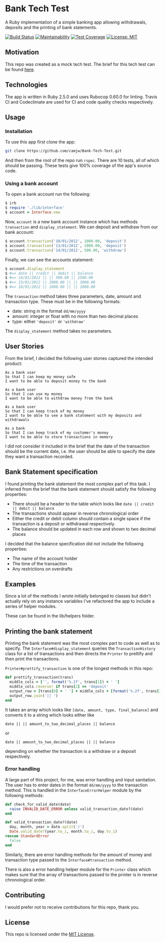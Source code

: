 # Bank Tech Test
A Ruby implementation of a simple banking app allowing withdrawals, deposits and the printing of bank statements.

[![Build Status](https://travis-ci.com/camjw/Bank-Tech-Test.svg?branch=master)](https://travis-ci.com/camjw/Bank-Tech-Test)
[![Maintainability](https://api.codeclimate.com/v1/badges/4ce38758cc63ae42e104/maintainability)](https://codeclimate.com/github/camjw/Bank-Tech-Test/maintainability)
[![Test Coverage](https://api.codeclimate.com/v1/badges/4ce38758cc63ae42e104/test_coverage)](https://codeclimate.com/github/camjw/Bank-Tech-Test/test_coverage)
[![License: MIT](https://img.shields.io/badge/License-MIT-yellow.svg)](https://opensource.org/licenses/MIT)

## Motivation
This repo was created as a mock tech test. The brief for this tech test can be found [here](https://github.com/makersacademy/course/blob/master/individual_challenges/bank_tech_test.md).

## Technologies

The app is written in Ruby 2.5.0 and uses Rubocop 0.60.0 for linting. Travis CI and Codeclimate are used for CI and code quality checks respectively.

## Usage

### Installation
To use this app first clone the app:
```sh
git clone https://github.com/camjw/Bank-Tech-Test.git
```
And then from the root of the repo run `rspec`. There are 10 tests, all of which should be passing. These tests give 100% coverage of the app's source code.

### Using a bank account

To open a bank account run the following:
```ruby
$ irb
$ require './lib/interface'
$ account = Interface.new
```
Now, `account` is a new bank account instance which has methods `transaction` and `display_statement`. We can deposit and withdraw from our bank account:

```ruby
$ account.transaction('10/01/2012', 1000.00, 'deposit')
$ account.transaction('13/01/2012', 2000.00, 'deposit')
$ account.transaction('14/01/2012', 500.00, 'withdraw')
```
Finally, we can see the accounts statement:

```ruby
$ account.display_statement
$ #=> date || credit || debit || balance
$ #=> 14/01/2012 || || 500.00 || 2500.00
$ #=> 13/01/2012 || 2000.00 || || 3000.00
$ #=> 10/01/2012 || 1000.00 || || 1000.00
```

The `transaction` method takes three parameters, date, amount and transaction type. These must be in the following formats:
- date: string in the format `dd/mm/yyyy`
- amount: integer or float with no more than two decimal places
- type: either `'deposit'` or `'withdraw'`

The `display_statement` method takes no parameters.
## User Stories

From the brief, I decided the following user stories captured the intended product:

```
As a bank user
So that I can keep my money safe
I want to be able to deposit money to the bank

As a bank user
So that I can use my money
I want to be able to withdraw money from the bank

As a bank user
So that I can keep track of my money
I want to be able to see a bank statement with my deposits and withdrawals

As a bank
So that I can keep track of my customer's money
I want to be able to store transactions in memory
```

I did not consider it included in the brief that the date of the transaction should be the current date, i.e. the user should be able to specify the date they want a transaction recorded.

## Bank Statement specification

I found printing the bank statement the most complex part of this task. I inferred from the brief that the bank statement should satisfy the following properties:
- There should be a header to the table which looks like `date || credit || debit || balance`
- The transactions should appear in reverse chronological order
- Either the credit or debit column should contain a single space if the transaction is a deposit or withdrawal respectively.
- The balance should be updated in each row and shown to two decimal places

I decided that the balance specification did not include the following properties:
 - The name of the account holder
 - The time of the transaction
 - Any restrictions on overdrafts

## Examples

Since a lot of the methods I wrote initially belonged to classes but didn't actually rely on any instance variables I've refactored the app to include a series of helper modules.

These can be found in the lib/helpers folder.

## Printing the bank statement
Printing the bank statement was the most complex part to code as well as to specify. The `Interface#display_statement` queries the `TransactionHistory` class for a list of transactions and then directs the `Printer` to prettify and then print the transactions.

`Printer#prettify_transaction` is one of the longest methods in this repo:

```ruby
def prettify_transaction(trans)
  middle_cols = ['', format('%.2f', trans[1]) + ' ']
  middle_cols.reverse! if trans[2] == 'deposit'
  output_row = [trans[0] + ' '] + middle_cols + [format('%.2f', trans[3])]
  output_row.join('|| ')
end
```

It takes an array which looks like `[date, amount, type, final_balance]` and converts it to a string which looks either like
```
date || || amount_to_two_decimal_places || balance
```
or
```
date || amount_to_two_decimal_places || || balance
```
depending on whether the transaction is a withdraw or a deposit respectively.
### Error handling

A large part of this project, for me, was error handling and input sanitation. The user has to enter dates in the format `dd/mm/yyyy` to the transaction method. This is handled in the `InterfaceErrorHelper` module by the following methods:

```ruby
def check_for_valid_date(date)
  raise INVALID_DATE_ERROR unless valid_transaction_date?(date)
end

def valid_transaction_date?(date)
  day, month, year = date.split('/')
  Date.valid_date?(year.to_i, month.to_i, day.to_i)
rescue StandardError
  false
end
```

Similarly, there are error handling methods for the amount of money and transaction type passed to the `Interface#transaction` method.

There is also a error handling helper module for the `Printer` class which makes sure that the array of transactions passed to the printer is in reverse chronological order.
## Contributing
I would prefer not to receive contributions for this repo, thank you.

## License
This repo is licensed under the [MIT License](https://opensource.org/licenses/MIT).
